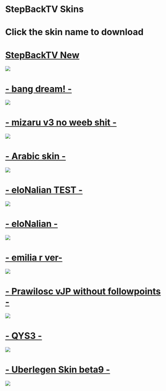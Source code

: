 # StepBackTV Skins

# Click the skin name to download


# [StepBackTV New](https://mega.nz/file/eXRFSYwa#gJpEMxX3iGRNSpogkDQYBAC4RLwMnHwa0-CjMZsz7jA)
![](https://osu.ppy.sh/ss/14765378/c7e7)

# [- bang dream! -](https://www.dropbox.com/sh/j949nwkqa7sv1id/AADuWa7IvpNoP9MSiqdbA8_Ka/-%20-%20BanG%20Dream%21%20-%20-.osk?dl=1)
![](https://osu.ppy.sh/ss/14583207/1c59)

# [- mizaru v3 no weeb shit -](https://www.dropbox.com/sh/j949nwkqa7sv1id/AABfYm3tORDX8yFq-yRG2DWJa/-%20%21%20Mizaru%20v3%2C%20no%20weeb%20shit.osk?dl=1)
![](https://osu.ppy.sh/ss/14569969/d01a)

# [- Arabic skin -](https://www.dropbox.com/sh/j949nwkqa7sv1id/AACOw4hAvJnIm8hY_Ew4ejXUa/Arabic%20skin.osk?dl=1)
![](https://osu.ppy.sh/ss/14372487/7fb3)

# [- eloNalian TEST -](https://www.dropbox.com/sh/j949nwkqa7sv1id/AAAr3HElFufwwkyW9rqGn4X0a/eloNalian%20TEST.osk?dl=1)
![](https://osu.ppy.sh/ss/14143466/ad8f)

# [- eloNalian -](https://www.dropbox.com/sh/j949nwkqa7sv1id/AAAVgTHC2vvwAwFpK4Mrg-k8a/eloNalian.osk?dl=1)
![](https://osu.ppy.sh/ss/14603395/28ff)

# [- emilia r ver-](https://www.dropbox.com/sh/j949nwkqa7sv1id/AABAK5PKBow541DNPttUdIFha/emilia%20r%20ver.osk?dl=1)
![](https://osu.ppy.sh/ss/14603395/28ff)

# [- Prawilosc vJP without followpoints -](https://www.dropbox.com/sh/j949nwkqa7sv1id/AABfvjgBjtIzy-1jnrYp1mMTa/Prawilosc%20vJP%20without%20followpoints.osk?dl=1)
![](https://osu.ppy.sh/ss/14603395/28ff)

# [- QYS3 -](https://www.dropbox.com/sh/j949nwkqa7sv1id/AADFcUHb4xGd9TmH4OtCaZl8a/QYS3.osk?dl=1)
![](https://osu.ppy.sh/ss/14603395/28ff)

# [- Uberlegen Skin beta9 -](https://www.dropbox.com/sh/j949nwkqa7sv1id/AABCXAVFAnWfWvCcpTLvKl9-a/Uberlegen%20Skin%20beta9.osk?dl=1)
![](https://osu.ppy.sh/ss/14603395/28ff)

